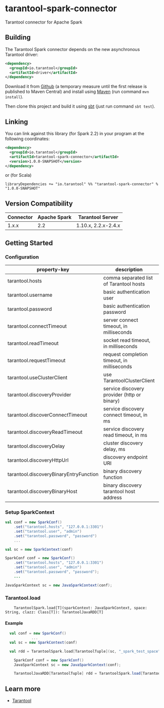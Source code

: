 # tarantool-spark-connector

Tarantool connector for Apache Spark

## Building

The Tarantool Spark connector depends on the new asynchronous
Tarantool driver:

```xml
<dependency>
  <groupId>io.tarantool</groupId>
  <artifactId>driver</artifactId>
</dependency>
```

Download it from [Github](https://github.com/akudiyar/tarantool-java-driver) (a temporary measure until the first release is published to Maven Central) and
install using [Maven](https://maven.apache.org/) (run command `mvn install`).

Then clone this project and build it using [sbt](https://www.scala-sbt.org/) (just run command `sbt test`).

## Linking

You can link against this library (for Spark 2.2) in your program at the following coordinates:

```xml
<dependency>
  <groupId>io.tarantool</groupId>
  <artifactId>tarantool-spark-connector</artifactId>
  <version>1.0.0-SNAPSHOT</version>
</dependency>
```

or (for Scala)

```
libraryDependencies += "io.tarantool" %% "tarantool-spark-connector" % "1.0.0-SNAPSHOT"
```

## Version Compatibility

| Connector | Apache Spark | Tarantool Server |
| --------- | ------------ | ---------------- |
| 1.x.x     | 2.2          | 1.10.x,  2.2.x-2.4.x   |

## Getting Started

### Configuration

| property-key                            | description                                 | default value   |
| --------------------------------------- | ------------------------------------------- | --------------- |
| tarantool.hosts                         | comma separated list of Tarantool hosts     | 127.0.0.1:3301  |
| tarantool.username                      | basic authentication user                   | guest           |
| tarantool.password                      | basic authentication password               |                 |
| tarantool.connectTimeout                | server connect timeout, in milliseconds     | 1000            |
| tarantool.readTimeout                   | socket read timeout, in milliseconds        | 1000            |
| tarantool.requestTimeout                | request completion timeout, in milliseconds | 2000            |
| tarantool.useClusterClient              | use TarantoolClusterClient                  | false           |
| tarantool.discoveryProvider             | service discovery provider (http or binary) |                 |
| tarantool.discoverConnectTimeout        | service discovery connect timeout, in ms    | 1000            |  
| tarantool.discoveryReadTimeout          | service discovery read timeout, in ms       | 1000            |
| tarantool.discoveryDelay                | cluster discovery delay, ms                 | 60000           |
| tarantool.discoveryHttpUrl              | discovery endpoint URI                      |                 |
| tarantool.discoveryBinaryEntryFunction  | binary discovery function                   |                 |
| tarantool.discoveryBinaryHost           | binary discovery tarantool host address     |                 |
  

### Setup SparkContext
```scala
val conf = new SparkConf()
    .set("tarantool.hosts", "127.0.0.1:3301")
    .set("tarantool.user", "admin")
    .set("tarantool.password", "password")
    ...

val sc = new SparkContext(conf)
```

```java
SparkConf conf = new SparkConf()
    .set("tarantool.hosts", "127.0.0.1:3301")
    .set("tarantool.user", "admin")
    .set("tarantool.password", "password");
    ...

JavaSparkContext sc = new JavaSparkContext(conf);
```

### Tarantool.load
```
    TarantoolSpark.load[T](sparkContext: JavaSparkContext, space: String, clazz: Class[T]): TarantoolJavaRDD[T]
```

#### Example
```scala
  val conf = new SparkConf()
            ...
  val sc = new SparkContext(conf)

  val rdd = TarantoolSpark.load[TarantoolTuple](sc, "_spark_test_space")
```

```java
    SparkConf conf = new SparkConf()
    JavaSparkContext sc = new JavaSparkContext(conf);

    TarantoolJavaRDD[TarantoolTuple] rdd = TarantoolSpark.load[TarantoolTuple](sc, "_spark_test_space")
```

## Learn more

- [Tarantool](https://www.tarantool.io/)